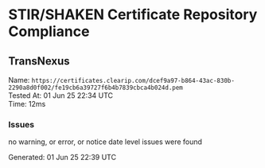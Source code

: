 # STIR/SHAKEN Certificate Repository Compliance

## TransNexus

Name: `https://certificates.clearip.com/dcef9a97-b864-43ac-830b-2290a8d0f002/fe19cb6a39727f6b4b7839cbca4b024d.pem`\
Tested At: 01 Jun 25 22:34 UTC\
Time: 12ms

### Issues

no warning, or error, or notice date level issues were found

Generated: 01 Jun 25 22:39 UTC